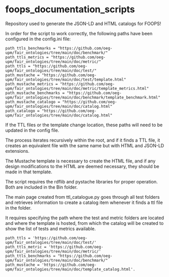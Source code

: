 # foops_documentation_scripts

Repository used to generate the JSON-LD and HTML catalogs for FOOPS!

In order for the script to work correctly, the following paths have been configured in the config.ini file:

```
path_ttls_benchmarks = "https://github.com/oeg-upm/fair_ontologies/tree/main/doc/benchmark/"
path_ttls_metrics = "https://github.com/oeg-upm/fair_ontologies/tree/main/doc/metric/"
path_ttls = "https://github.com/oeg-upm/fair_ontologies/tree/main/doc/test/"
path_mustache = "https://github.com/oeg-upm/fair_ontologies/tree/main/doc/test/template.html"
path_mustache_metrics = "https://github.com/oeg-upm/fair_ontologies/tree/main/doc/metric/template_metrics.html"
path_mustache_benchmarks = "https://github.com/oeg-upm/fair_ontologies/tree/main/doc/benchmark/template_benchmark.html"
path_mustache_catalogo = "https://github.com/oeg-upm/fair_ontologies/tree/main/doc/catalog.html"
path_catalogo = "https://github.com/oeg-upm/fair_ontologies/tree/main/doc/catalog.html"
```

If the TTL files or the template change location, these paths will need to be updated in the config file.

The process iterates recursively within the root, and if it finds a TTL file, it creates an equivalent file with the same name but with HTML and JSON-LD extensions.

The Mustache template is necessary to create the HTML file, and if any design modifications to the HTML are deemed necessary, they should be made in that template.

The script requires the rdflib and pystache libraries for proper operation. Both are included in the Bin folder.

The main page created from ttl_catalogue.py goes through all test folders and retrieves information to create a catalog item whenever it finds a ttl file in the folder.

It requires specifying the path where the test and metric folders are located and where the template is hosted, from which the catalog will be created to show the list of tests and metrics available.

```
path_ttls = 'https://github.com/oeg-upm/fair_ontologies/tree/main/doc/test/'
path_ttls_metric = 'https://github.com/oeg-upm/fair_ontologies/tree/main/doc/metric/'
path_ttls_benchmarks = "https://github.com/oeg-upm/fair_ontologies/tree/main/doc/benchmark/"
path_mustache = 'https://github.com/oeg-upm/fair_ontologies/tree/main/doc/template_catalog.html'.
```
